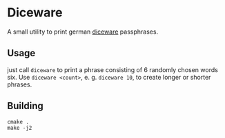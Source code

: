 Diceware
========
A small utility to print german [diceware](http://world.std.com/~reinhold/diceware.html) passphrases.

Usage
-----
just call `diceware` to print a phrase consisting of 6 randomly chosen words six. Use `diceware <count>`, e. g. `diceware 10`, to create longer or shorter phrases.

Building
--------
```
cmake .
make -j2
```


